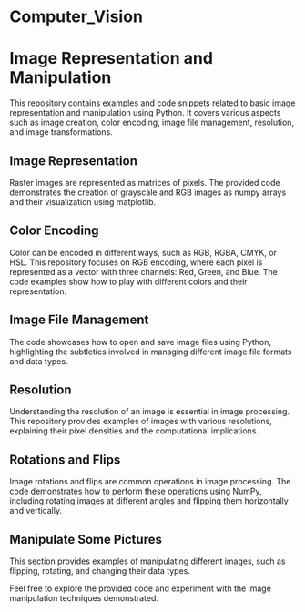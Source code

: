 # Computer_Vision
# Image Representation and Manipulation

This repository contains examples and code snippets related to basic image representation and manipulation using Python. It covers various aspects such as image creation, color encoding, image file management, resolution, and image transformations. 

## Image Representation

Raster images are represented as matrices of pixels. The provided code demonstrates the creation of grayscale and RGB images as numpy arrays and their visualization using matplotlib.

## Color Encoding

Color can be encoded in different ways, such as RGB, RGBA, CMYK, or HSL. This repository focuses on RGB encoding, where each pixel is represented as a vector with three channels: Red, Green, and Blue. The code examples show how to play with different colors and their representation.

## Image File Management

The code showcases how to open and save image files using Python, highlighting the subtleties involved in managing different image file formats and data types.

## Resolution

Understanding the resolution of an image is essential in image processing. This repository provides examples of images with various resolutions, explaining their pixel densities and the computational implications.

## Rotations and Flips

Image rotations and flips are common operations in image processing. The code demonstrates how to perform these operations using NumPy, including rotating images at different angles and flipping them horizontally and vertically.

## Manipulate Some Pictures

This section provides examples of manipulating different images, such as flipping, rotating, and changing their data types.

Feel free to explore the provided code and experiment with the image manipulation techniques demonstrated.

